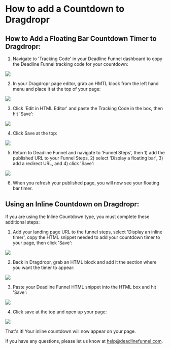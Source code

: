 # How to add a Countdown to Dragdropr

## How to Add a Floating Bar Countdown Timer to Dragdropr:

1. Navigate to 'Tracking Code' in your Deadline Funnel dashboard to copy the Deadline Funnel tracking code for your countdown:

![](https://s3.amazonaws.com/helpscout.net/docs/assets/53974d6ce4b0c76107b109d1/images/5c7478b904286350d08857c9/file-BieT1BNZ80.png)

2. In your Dragdropr page editor, grab an HMTL block from the left hand menu and place it at the top of your page:

![](https://s3.amazonaws.com/helpscout.net/docs/assets/53974d6ce4b0c76107b109d1/images/5b9aa50c0428631d7a8b1729/file-9qAcW3CJX4.png)

3. Click 'Edit in HTML Editor' and paste the Tracking Code in the box, then hit 'Save':

![](https://s3.amazonaws.com/helpscout.net/docs/assets/53974d6ce4b0c76107b109d1/images/5b9aa5202c7d3a03f89ebeab/file-qkBgP1OMTr.png)

4. Click Save at the top:

![](https://s3.amazonaws.com/helpscout.net/docs/assets/53974d6ce4b0c76107b109d1/images/5b9aa58c2c7d3a03f89ebeb1/file-pnTFP1KRmv.png)

5. Return to Deadline Funnel and navigate to 'Funnel Steps', then 1\) add the published URL to your Funnel Steps, 2\) select 'Display a floating bar', 3\) add a redirect URL, and 4\) click 'Save':

![](https://s3.amazonaws.com/helpscout.net/docs/assets/53974d6ce4b0c76107b109d1/images/5c783c362c7d3a0cb932155e/file-JDPyIgnWsG.png)

6. When you refresh your published page, you will now see your floating bar timer.

## Using an Inline Countdown on Dragdropr:

If you are using the Inline Countdown type, you must complete these additional steps:

1. Add your landing page URL to the funnel steps, select 'Display an inline timer', copy the HTML snippet needed to add your countdown timer to your page, then click 'Save':

![](https://s3.amazonaws.com/helpscout.net/docs/assets/53974d6ce4b0c76107b109d1/images/5c783cd22c7d3a0cb9321570/file-hMgAYWDhqC.png)

2. Back in Dragdropr, grab an HTML block and add it the section where you want the timer to appear:

![](https://s3.amazonaws.com/helpscout.net/docs/assets/53974d6ce4b0c76107b109d1/images/5b9aac690428631d7a8b17dc/file-691ygUIgUC.png)

3. Paste your Deadline Funnel HTML snippet into the HTML box and hit 'Save':

![](https://s3.amazonaws.com/helpscout.net/docs/assets/53974d6ce4b0c76107b109d1/images/5b9aa8ac0428631d7a8b1776/file-STSUOxk6s6.png)

4. Click save at the top and open up your page:

![](https://s3.amazonaws.com/helpscout.net/docs/assets/53974d6ce4b0c76107b109d1/images/5b9aa8fd0428631d7a8b1783/file-ZGzdmWbOah.png)

That's it! Your inline countdown will now appear on your page.

If you have any questions, please let us know at [help@deadlinefunnel.com](mailto:mailto:help@deadlinefunnel.com).

